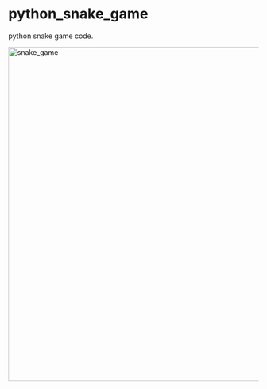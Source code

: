 # python_snake_game

python snake game code.

<img width="672" alt="snake_game" src="https://github.com/danyfragas/python_snake_game/assets/114834495/a5c980f6-e288-4f8a-8a9d-c3ef27b5f685">
